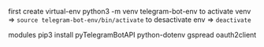 first create virtual-env
python3 -m venv telegram-bot-env
to activate venv => ``source telegram-bot-env/bin/activate``
to desactivate env => ``deactivate``

modules
pip3 install pyTelegramBotAPI python-dotenv gspread oauth2client